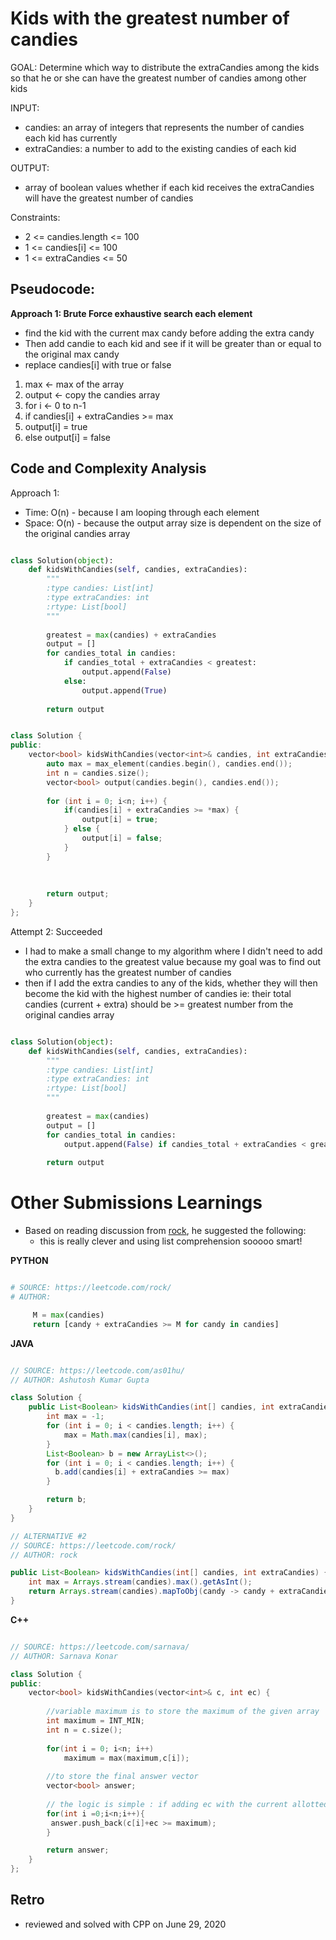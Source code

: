 # Kids with the greatest number of candies

GOAL: Determine which way to distribute the extraCandies among the kids so that he or she can have the greatest number of candies among other kids

INPUT: 
* candies: an array of integers that represents the number of candies each kid has currently
* extraCandies: a number to add to the existing candies of each kid

OUTPUT: 
* array of boolean values whether if each kid receives the extraCandies will have the greatest number of candies

Constraints:

* 2 <= candies.length <= 100
* 1 <= candies[i] <= 100
* 1 <= extraCandies <= 50

## Pseudocode:

**Approach 1: Brute Force exhaustive search each element**
* find the kid with the current max candy before adding the extra candy
* Then add candie to each kid and see if it will be greater than or equal to the original max candy
* replace candies[i] with true or false

1. max <- max of the array
2. output <- copy the candies array
3. for i <- 0 to n-1 
4. if candies[i] + extraCandies >= max
5. output[i] = true
6. else output[i] = false

## Code and Complexity Analysis

Approach 1: 
* Time: O(n) - because I am looping through each element 
* Space: O(n) - because the output array size is dependent on the size of the original candies array

```python

class Solution(object):
    def kidsWithCandies(self, candies, extraCandies):
        """
        :type candies: List[int]
        :type extraCandies: int
        :rtype: List[bool]
        """
        
        greatest = max(candies) + extraCandies
        output = []
        for candies_total in candies:
            if candies_total + extraCandies < greatest:
                output.append(False)
            else:
                output.append(True)
                
        return output

```

```cpp

class Solution {
public:
    vector<bool> kidsWithCandies(vector<int>& candies, int extraCandies) {
        auto max = max_element(candies.begin(), candies.end());
        int n = candies.size();
        vector<bool> output(candies.begin(), candies.end());
        
        for (int i = 0; i<n; i++) {
            if(candies[i] + extraCandies >= *max) {
                output[i] = true;
            } else {
                output[i] = false;
            }
        }
        
        
        
        return output;
    }
};

```

Attempt 2: Succeeded
- I had to make a small change to my algorithm where I didn't need to add the extra candies to the greatest value because my goal was to find out who currently has the greatest number of candies
- then if I add the extra candies to any of the kids, whether they will then become the kid with the highest number of candies ie: their total candies (current + extra) should be >= greatest number from the original candies array

```python

class Solution(object):
    def kidsWithCandies(self, candies, extraCandies):
        """
        :type candies: List[int]
        :type extraCandies: int
        :rtype: List[bool]
        """
        
        greatest = max(candies)
        output = []
        for candies_total in candies:
            output.append(False) if candies_total + extraCandies < greatest else output.append(True)
                
        return output

```

# Other Submissions Learnings
* Based on reading discussion from [rock](), he suggested the following:
  - this is really clever and using list comprehension sooooo smart! 

__PYTHON__
```python

# SOURCE: https://leetcode.com/rock/
# AUTHOR: 

     M = max(candies)
     return [candy + extraCandies >= M for candy in candies]
```

__JAVA__
```java

// SOURCE: https://leetcode.com/as01hu/
// AUTHOR: Ashutosh Kumar Gupta

class Solution {
    public List<Boolean> kidsWithCandies(int[] candies, int extraCandies) {
        int max = -1;
        for (int i = 0; i < candies.length; i++) {
            max = Math.max(candies[i], max);
        }
        List<Boolean> b = new ArrayList<>();
        for (int i = 0; i < candies.length; i++) {
          b.add(candies[i] + extraCandies >= max)
        }

        return b;
    }
}

// ALTERNATIVE #2
// SOURCE: https://leetcode.com/rock/
// AUTHOR: rock

public List<Boolean> kidsWithCandies(int[] candies, int extraCandies) {
    int max = Arrays.stream(candies).max().getAsInt();
    return Arrays.stream(candies).mapToObj(candy -> candy + extraCandies >= max).collect(Collectors.toList());
}

```

__C++__
```cpp

// SOURCE: https://leetcode.com/sarnava/
// AUTHOR: Sarnava Konar

class Solution {
public:
    vector<bool> kidsWithCandies(vector<int>& c, int ec) {
        
        //variable maximum is to store the maximum of the given array
        int maximum = INT_MIN;
        int n = c.size();
        
        for(int i = 0; i<n; i++)
            maximum = max(maximum,c[i]);
        
        //to store the final answer vector
        vector<bool> answer;
        
        // the logic is simple : if adding ec with the current allotted candies makes it >= the current maximum then the answer should be true for that index, otherwise 0
        for(int i =0;i<n;i++){
         answer.push_back(c[i]+ec >= maximum);
        }

        return answer;
    }
};

```

## Retro
- reviewed and solved with CPP on June 29, 2020